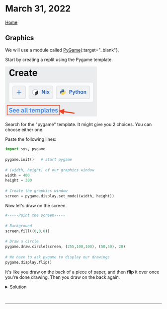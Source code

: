 # March 31, 2022
[Home](./index.md)

## Graphics

We will use a module called [PyGame](https://www.pygame.org/docs/){:target="_blank"}.

Start by creating a replit using the Pygame template.

<img width="295" alt="image" src="images/templates.png">

Search for the "pygame" template. It might give you 2 choices. You can choose either one.

Paste the following lines:
```python
import sys, pygame

pygame.init()   # start pygame

# (width, height) of our graphics window
width = 400
height = 300

# Create the graphics window
screen = pygame.display.set_mode((width, height))
```

Now let's draw on the screen.
```python
#-----Paint the screen-----

# Background
screen.fill((0,0,0))

# Draw a circle
pygame.draw.circle(screen, (255,100,100), (50,50), 20)

# We have to ask pygame to display our drawings
pygame.display.flip()
```
It's like you draw on the back of a piece of paper, and then **flip** it over once you're done drawing. Then you draw on the back again.

<details>
<summary>Solution</summary>
<pre><code>age = int(age_string)
import sys, pygame

pygame.init()   # start pygame

\# (width, height) of our graphics window
width = 400
height = 300

\# Create the graphics window
screen = pygame.display.set_mode((width, height))

\# Initial position
x = 50
y = 50
\# Velocity
vx = 2
vy = 3

while True:

    # Update location
    x += vx
    y += vy

    # Bounce of sides
    if x<0 or x>width:
        vx = -vx
    if y<0 or y>height:
        vy = -vy

    # Paint the screen
    screen.fill((0,0,0))   # Background
    # Draw a circle
    pygame.draw.circle(screen, (255,100,100), (x,y), 20)

    # We have to ask pygame to display our drawings
    pygame.display.flip()
    pygame.time.Clock().tick(60)</code></pre>
</details>

---

